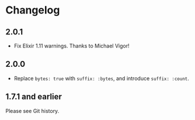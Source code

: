 # Changelog

## 2.0.1

* Fix Elixir 1.11 warnings. Thanks to Michael Vigor!

## 2.0.0

* Replace `bytes: true` with `suffix: :bytes`, and introduce `suffix: :count`.

## 1.7.1 and earlier

Please see Git history.
